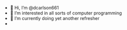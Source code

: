 - 👋 Hi, I’m @dcarlson661
- 👀 I’m interested in all sorts of computer programming
- 🌱 I’m currently doing yet another refresher
- 

<!---
dcarlson661/dcarlson661 is a ✨ special ✨ repository because its `README.md` (this file) appears on your GitHub profile.
You can click the Preview link to take a look at your changes.
--->
